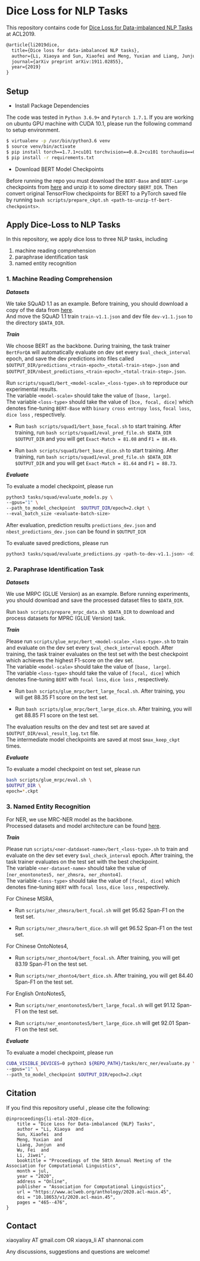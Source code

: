 # Dice Loss for NLP Tasks

This repository contains code for [Dice Loss for Data-imbalanced NLP Tasks](https://arxiv.org/pdf/1911.02855.pdf) at ACL2019. 

```latex
@article{li2019dice,
  title={Dice loss for data-imbalanced NLP tasks},
  author={Li, Xiaoya and Sun, Xiaofei and Meng, Yuxian and Liang, Junjun and Wu, Fei and Li, Jiwei},
  journal={arXiv preprint arXiv:1911.02855},
  year={2019}
}
```


## Setup

- Install Package Dependencies 

The code was tested in `Python 3.6.9+` and `Pytorch 1.7.1`.
If you are working on ubuntu GPU machine with CUDA 10.1, please run the following command to setup environment. <br> 
```bash 
$ virtualenv -p /usr/bin/python3.6 venv
$ source venv/bin/activate
$ pip install torch==1.7.1+cu101 torchvision==0.8.2+cu101 torchaudio==0.7.2 -f https://download.pytorch.org/whl/torch_stable.html
$ pip install -r requirements.txt
``` 

- Download BERT Model Checkpoints

Before running the repo you must download the `BERT-Base` and `BERT-Large` checkpoints from [here](https://github.com/google-research/bert#pre-trained-models) and unzip it to some directory `$BERT_DIR`. 
Then convert original TensorFlow checkpoints for BERT to a PyTorch saved file by running `bash scripts/prepare_ckpt.sh <path-to-unzip-tf-bert-checkpoints>`. 

## Apply Dice-Loss to NLP Tasks

In this repository, we apply dice loss to three NLP tasks, including <br> 
1. machine reading comprehension
2. paraphrase identification task
3. named entity recognition 

### 1. Machine Reading Comprehension

***Datasets*** <br> 

We take SQuAD 1.1 as an example. 
Before training, you should download a copy of the data from [here](https://rajpurkar.github.io/SQuAD-explorer/). <br>
And move the SQuAD 1.1 train `train-v1.1.json` and dev file `dev-v1.1.json` to the directory `$DATA_DIR`. <br>

***Train*** <br>

We choose BERT as the backbone. 
During training, the task trainer `BertForQA` will automatically evaluate on dev set every `$val_check_interval` epoch,
and save the dev predictions into files called `$OUTPUT_DIR/predictions_<train-epoch>_<total-train-step>.json` and `$OUTPUT_DIR/nbest_predictions_<train-epoch>_<total-train-step>.json`. 

Run `scripts/squad1/bert_<model-scale>_<loss-type>.sh` to reproduce our experimental results. <br> 
The variable `<model-scale>` should take the value of `[base, large]`. <br> 
The variable `<loss-type>` should take the value of `[bce, focal, dice]` which denotes fine-tuning `BERT-Base` with `binary cross entropy loss`, `focal loss`, `dice loss` , respectively. <br> 

* Run `bash scripts/squad1/bert_base_focal.sh` to start training. After training, run `bash scripts/squad1/eval_pred_file.sh $DATA_DIR $OUTPUT_DIR` and you will get `Exact-Match = 81.08` and `F1 = 88.49`. <br>

* Run `bash scripts/squad1/bert_base_dice.sh` to start training. After training, run `bash scripts/squad1/eval_pred_file.sh $DATA_DIR $OUTPUT_DIR` and you will get `Exact-Match = 81.64` and `F1 = 88.73`. <br>


***Evaluate*** <br>

To evaluate a model checkpoint, please run
```bash
python3 tasks/squad/evaluate_models.py \
--gpus="1" \
--path_to_model_checkpoint  $OUTPUT_DIR/epoch=2.ckpt \
--eval_batch_size <evaluate-batch-size>
```
After evaluation, prediction results `predictions_dev.json` and `nbest_predictions_dev.json` can be found in `$OUTPUT_DIR` <br>

To evaluate saved predictions, please run 
```bash
python3 tasks/squad/evaluate_predictions.py <path-to-dev-v1.1.json> <directory-to-prediction-files>
```

### 2. Paraphrase Identification Task

***Datasets*** <br> 

We use MRPC (GLUE Version) as an example.
Before running experiments, you should download and save the processed dataset files to `$DATA_DIR`. <br>

Run `bash scripts/prepare_mrpc_data.sh $DATA_DIR` to download and process datasets for MPRC (GLUE Version) task. 

***Train*** <br>

Please run `scripts/glue_mrpc/bert_<model-scale>_<loss-type>.sh` to train and evaluate on the dev set every `$val_check_interval` epoch.
After training, the task trainer evaluates on the test set with the best checkpoint which achieves the highest F1-score on the dev set. <br> 
The variable `<model-scale>` should take the value of `[base, large]`. <br> 
The variable `<loss-type>` should take the value of `[focal, dice]` which denotes fine-tuning `BERT` with `focal loss`, `dice loss` , respectively. 

* Run `bash scripts/glue_mrpc/bert_large_focal.sh`. After training, you will get 88.35 F1 score on the test set. <br>

* Run `bash scripts/glue_mrpc/bert_large_dice.sh`. After training, you will get 88.85 F1 score on the test set. <br>

The evaluation results on the dev and test set are saved at `$OUTPUT_DIR/eval_result_log.txt` file. <br> 
The intermediate model checkpoints are saved at most `$max_keep_ckpt` times. 

***Evaluate*** <br>

To evaluate a model checkpoint on test set, please run
```bash
bash scripts/glue_mrpc/eval.sh \
$OUTPUT_DIR \
epoch=*.ckpt
```

### 3. Named Entity Recognition 

For NER, we use MRC-NER model as the backbone. <br>
Processed datasets and model architecture can be found [here](https://arxiv.org/pdf/1910.11476.pdf). 


***Train*** <br>

Please run `scripts/<ner-datdaset-name>/bert_<loss-type>.sh` to train and evaluate on the dev set every `$val_check_interval` epoch.
After training, the task trainer evaluates on the test set with the best checkpoint. <br> 
The variable `<ner-dataset-name>` should take the value of `[ner_enontonotes5, ner_zhmsra, ner_zhonto4]`. <br> 
The variable `<loss-type>` should take the value of `[focal, dice]` which denotes fine-tuning `BERT` with `focal loss`, `dice loss` , respectively. 

For Chinese MSRA, <br>
* Run `scripts/ner_zhmsra/bert_focal.sh` will get 95.62 Span-F1 on the test set. <br> 

* Run `scripts/ner_zhmsra/bert_dice.sh` will get 96.52 Span-F1 on the test set. <br>

For Chinese OntoNotes4, <br>
* Run `scripts/ner_zhonto4/bert_focal.sh`. After training, you will get 83.19 Span-F1  on the test set. <br> 

* Run `scripts/ner_zhonto4/bert_dice.sh`. After training, you will get 84.40 Span-F1  on the test set. <br>

For English OntoNotes5, <br>
* Run `scripts/ner_enontonotes5/bert_large_focal.sh` will get 91.12 Span-F1  on the test set.  <br> 

* Run `scripts/ner_enontonotes5/bert_large_dice.sh` will get 92.01 Span-F1  on the test set. <br>

***Evaluate*** <br>

To evaluate a model checkpoint, please run 
```bash
CUDA_VISIBLE_DEVICES=0 python3 ${REPO_PATH}/tasks/mrc_ner/evaluate.py \
--gpus="1" \
--path_to_model_checkpoint $OUTPUT_DIR/epoch=2.ckpt
```

## Citation 

If you find this repository useful , please cite the following: 

```
@inproceedings{li-etal-2020-dice,
    title = "Dice Loss for Data-imbalanced {NLP} Tasks",
    author = "Li, Xiaoya  and
    Sun, Xiaofei  and
    Meng, Yuxian  and
    Liang, Junjun  and
    Wu, Fei  and
    Li, Jiwei",
    booktitle = "Proceedings of the 58th Annual Meeting of the Association for Computational Linguistics",
    month = jul,
    year = "2020",
    address = "Online",
    publisher = "Association for Computational Linguistics",
    url = "https://www.aclweb.org/anthology/2020.acl-main.45",
    doi = "10.18653/v1/2020.acl-main.45",
    pages = "465--476",
}
```

## Contact 

xiaoyalixy AT gmail.com OR xiaoya_li AT shannonai.com 

Any discussions, suggestions and questions are welcome!


